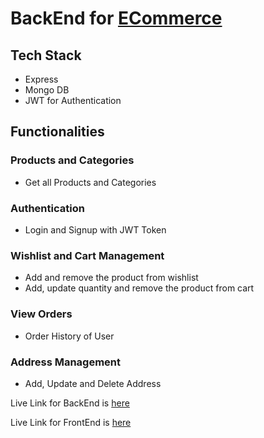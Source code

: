 # BackEnd for [ECommerce](https://bakin-lane.netlify.app/)

## Tech Stack
- Express
- Mongo DB
- JWT for Authentication

## Functionalities

### Products and Categories
- Get all Products and Categories

### Authentication
- Login and Signup with JWT Token

### Wishlist and Cart Management
- Add and remove the product from wishlist
- Add, update quantity and remove the product from cart

### View Orders
- Order History of User

### Address Management
- Add, Update and Delete Address



Live Link for BackEnd is [here](https://bakinlane-server.herokuapp.com/)

Live Link for FrontEnd is [here](https://bakin-lane.netlify.app/)
